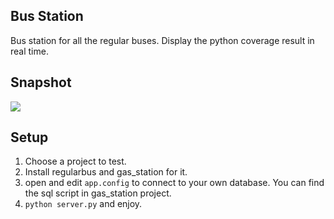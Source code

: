 ## Bus Station

Bus station for all the regular buses. Display the python coverage result in real time.

## Snapshot
![](http://git.163-inc.com/ting.wu/bus_station/raw/master/docs/result.png)

## Setup

1. Choose a project to test.
2. Install regularbus and gas_station for it.
3. open and edit `app.config` to connect to your own database. You can find the sql script in gas_station project.
4. `python server.py` and enjoy.